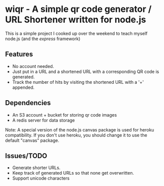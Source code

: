 wiqr - A simple qr code generator / URL Shortener written for node.js
===

This is a simple project I cooked up over the weekend to teach myself node.js (and the _express_ framework)

## Features
- No account needed.
- Just put in a URL and a shortened URL with a corresponding QR code is generated.
- Track the number of hits by visiting the shortened URL with a '+' appended.

## Dependencies
- An S3 account + bucket for storing qr code images
- A redis server for data storage

Note: A special version of the node.js canvas package is used for heroku compatibility. If you don't use heroku, you should change it to use the default "canvas" package.

## Issues/TODO
- Generate shorter URLs.
- Keep track of generated URLs so that none get overwritten.
- Support unicode characters
